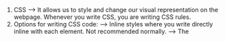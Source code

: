 1. CSS --> It allows us to style and change our visual representation on the webpage. Whenever you write CSS, you are writing CSS rules. 
2. Options for writing CSS code:
	--> Inline styles where you write directly inline with each element. Not recommended normally. 
	--> The <style> element allows you to write your style inside an element but but it makes it impossible to share styles between documents. Also not recommended. 
	--> External stylesheet allows you to write your styles in a .css file and then include the using a <link> in the head of your html document. Recommended!
3. <color> --> The color property sets the foreground color value of an element's text and text decorations and sets the currentcolor value. It changes the text color. 
	--> background-color sets the background color of an element.
4. All browsers recognize 140 colors. 
5. rgb is red, green, and blue and 255 is the maxed out version. You can add different amounts for all of them. Example: rgb(255,0,0) --> red, OR rgb (0,0,255)--> blue, OR rgb (0,255,0) --> green. You can mix and match the saturation. 
6. Hexidecimal is another way to represent colors. It is based on the red, green, and blue channels. Each one ranges from 0-255 as well but is represented by hexadecimal. It has 16 choices and we use ABCDEF. F=15 in hex. #ffff00 --> red, green, blue. Must have a '#' to show we are indicated a hex number. Hex is used more commonly than rgb. 